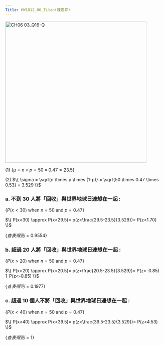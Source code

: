 ```yaml
---
Title: HW1012_06_Titan(陳嘉祥)
---
```


<img width="450" alt="CH06 03_Q16-Q" src="https://github.com/user-attachments/assets/8d5261e5-e206-4cb3-927e-d32eb4cb5f71">

(1)
$\{
\mu = n \times p=
50 \times 0.47 =
23.5
\}$ 

(2)
$\{
\sigma = \sqrt{n \times p \times (1-p)} =
\sqrt{50 \times 0.47 \times 0.53} =
3.529
\}$ 


### a. 不到 30 人將「回收」與世界地球日連想在一起 : 

$\{
P(x<30) \text{ when } n=50 \text{ and } p=0.47
\}$ 

$\{
P(x<30) 
\approx 
P(x<29.5)=
p(z<\frac{29.5-23.5}{3.529})=
P(z<1.70)
\}$  

$\{
查表得到=
0.9554
\}$ 

### b. 超過 20 人將「回收」與世界地球日連想在一起 : 

$\{
P(x>20) \text{ when } n=50 \text{ and } p=0.47
\}$ 

$\{
P(x>20) 
\approx 
P(x>20.5)=
p(z>\frac{20.5-23.5}{3.529})=
P(z>-0.85)
1-P(z<-0.85)
\}$  

$\{
查表得到=
0.1977
\}$ 

### c. 超過 10 個人不將「回收」與世界地球日連想在一起 : 

$\{
P(x<40) \text{ when } n=50 \text{ and } p=0.47
\}$ 

$\{
P(x<40) 
\approx 
P(x<39.5)=
p(z<\frac{39.5-23.5}{3.529})=
P(z<4.53)
\}$  

$\{
查表得到=
1
\}$ 
